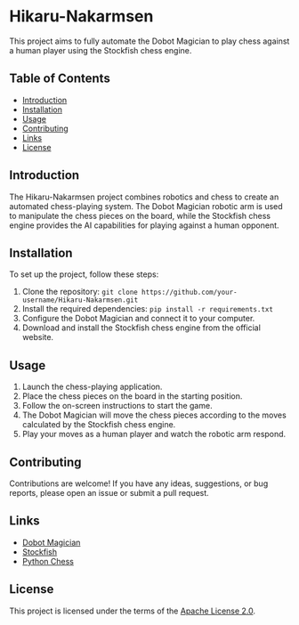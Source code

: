 # Hikaru-Nakarmsen

This project aims to fully automate the Dobot Magician to play chess against a human player using the Stockfish chess engine.

## Table of Contents
- [Introduction](#introduction)
- [Installation](#installation)
- [Usage](#usage)
- [Contributing](#contributing)
- [Links](#links)
- [License](#license)

## Introduction
The Hikaru-Nakarmsen project combines robotics and chess to create an automated chess-playing system. The Dobot Magician robotic arm is used to manipulate the chess pieces on the board, while the Stockfish chess engine provides the AI capabilities for playing against a human opponent.

## Installation
To set up the project, follow these steps:
1. Clone the repository: `git clone https://github.com/your-username/Hikaru-Nakarmsen.git`
2. Install the required dependencies: `pip install -r requirements.txt`
3. Configure the Dobot Magician and connect it to your computer.
4. Download and install the Stockfish chess engine from the official website.

## Usage
1. Launch the chess-playing application.
2. Place the chess pieces on the board in the starting position.
3. Follow the on-screen instructions to start the game.
4. The Dobot Magician will move the chess pieces according to the moves calculated by the Stockfish chess engine.
5. Play your moves as a human player and watch the robotic arm respond.

## Contributing
Contributions are welcome! If you have any ideas, suggestions, or bug reports, please open an issue or submit a pull request.

## Links
- [Dobot Magician](https://www.dobot-robots.com/products/education/magician.html)
- [Stockfish](https://stockfishchess.org/)
- [Python Chess](https://python-chess.readthedocs.io/en/latest/)

## License
This project is licensed under the terms of the [Apache License 2.0](http://www.apache.org/licenses/).



